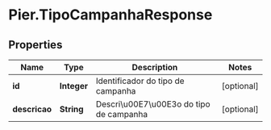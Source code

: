 # Pier.TipoCampanhaResponse

## Properties
Name | Type | Description | Notes
------------ | ------------- | ------------- | -------------
**id** | **Integer** | Identificador do tipo de campanha | [optional] 
**descricao** | **String** | Descri\u00E7\u00E3o do tipo de campanha | [optional] 


